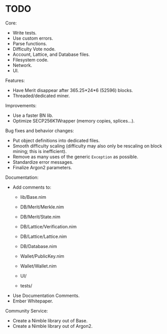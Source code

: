 # TODO

Core:
- Write tests.
- Use custom errors.
- Parse functions.
- Difficulty Vote node.
- Account, Lattice, and Database files.
- Filesystem code.
- Network.
- UI.

Features:
- Have Merit disappear after 365.25\*24\*6 (52596) blocks.
- Threaded/dedicated miner.

Improvements:
- Use a faster BN lib.
- Optimize SECP256K1Wrapper (memory copies, splices...).

Bug fixes and behavior changes:
- Put object definitions into dedicated files.
- Smooth difficulty scaling (difficulty may also only be rescaling on block mining; this is inefficient).
- Remove as many uses of the generic `Exception` as possible.
- Standardize error messages.
- Finalize Argon2 parameters.

Documentation:
- Add comments to:
    - lib/Base.nim

    - DB/Merit/Merkle.nim
    - DB/Merit/State.nim

    - DB/Lattice/Verification.nim
    - DB/Lattice/Lattice.nim

    - DB/Database.nim

    - Wallet/PublicKey.nim
    - Wallet/Wallet.nim

    - UI/

    - tests/
- Use Documentation Comments.
- Ember Whitepaper.

Community Service:
- Create a Nimble library out of Base.
- Create a Nimble library out of Argon2.
